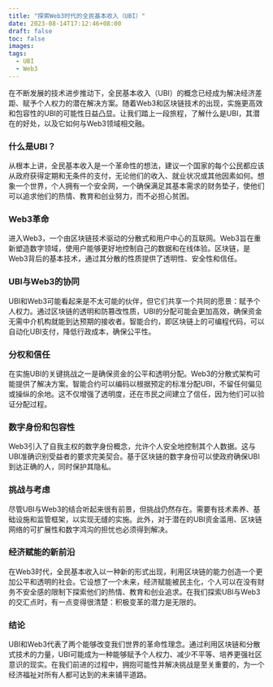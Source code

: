 ```yaml
---
title: "探索Web3时代的全民基本收入（UBI）"
date: 2023-08-14T17:12:46+08:00
draft: false
toc: false
images:
tags:
  - UBI
  - Web3
---
```


在不断发展的技术进步推动下，全民基本收入（UBI）的概念已经成为解决经济差距、赋予个人权力的潜在解决方案。随着Web3和区块链技术的出现，实施更高效和包容性的UBI的可能性日益凸显。让我们踏上一段旅程，了解什么是UBI，其潜在的好处，以及它如何与Web3领域相交融。

### 什么是UBI？
从根本上讲，全民基本收入是一个革命性的想法，建议一个国家的每个公民都应该从政府获得定期和无条件的支付，无论他们的收入、就业状况或其他因素如何。想象一个世界，个人拥有一个安全网，一个确保满足其基本需求的财务垫子，使他们可以追求他们的热情、教育和创业努力，而不必担心贫困。

### Web3革命
进入Web3，一个由区块链技术驱动的分散式和用户中心的互联网。Web3旨在重新塑造数字领域，使用户能够更好地控制自己的数据和在线体验。区块链，是Web3背后的基本技术，通过其分散的性质提供了透明性、安全性和信任。

### UBI与Web3的协同
UBI和Web3可能看起来是不太可能的伙伴，但它们共享一个共同的愿景：赋予个人权力。通过区块链的透明和防篡改性质，UBI的分配可能会更加高效，确保资金无需中介机构就能到达预期的接收者。智能合约，即区块链上的可编程代码，可以自动化UBI支付，降低行政成本，确保公平性。

### 分权和信任
在实施UBI的关键挑战之一是确保资金的公平和透明分配。Web3的分散式架构可能提供了解决方案。智能合约可以编码以根据预定的标准分配UBI，不留任何偏见或操纵的余地。这不仅增强了透明度，还在市民之间建立了信任，因为他们可以验证分配过程。

### 数字身份和包容性
Web3引入了自我主权的数字身份概念，允许个人安全地控制其个人数据。这与UBI准确识别受益者的要求完美契合。基于区块链的数字身份可以使政府确保UBI到达正确的人，同时保护其隐私。

### 挑战与考虑
尽管UBI与Web3的结合听起来很有前景，但挑战仍然存在。需要有技术素养、基础设施和监管框架，以实现无缝的实施。此外，对于潜在的UBI资金滥用、区块链网络的可扩展性和数字鸿沟的担忧也必须得到解决。

### 经济赋能的新前沿
在Web3时代，全民基本收入以一种新的形式出现，利用区块链的能力创造一个更加公平和透明的社会。它设想了一个未来，经济赋能被民主化，个人可以在没有财务不安全感的限制下探索他们的热情、教育和创业追求。在我们探索UBI与Web3的交汇点时，有一点变得很清楚：积极变革的潜力是无限的。

### 结论
UBI和Web3代表了两个能够改变我们世界的革命性理念。通过利用区块链和分散式技术的力量，UBI可能成为一种能够赋予个人权力、减少不平等、培养更强社区意识的现实。在我们前进的过程中，拥抱可能性并解决挑战是至关重要的，为一个经济福祉对所有人都可达到的未来铺平道路。
